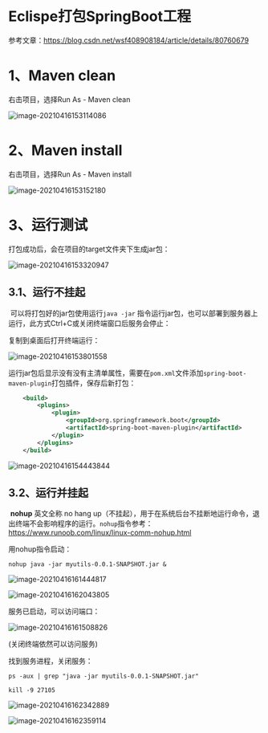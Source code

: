 # Eclispe打包SpringBoot工程

参考文章：https://blog.csdn.net/wsf408908184/article/details/80760679



# 1、Maven clean

右击项目，选择Run As - Maven clean

![image-20210416153114086](img/image-20210416153114086.png)



# 2、Maven install

右击项目，选择Run As - Maven install

![image-20210416153152180](img/image-20210416153152180.png)



# 3、运行测试

打包成功后，会在项目的target文件夹下生成jar包：

![image-20210416153320947](img/image-20210416153320947.png)



## 3.1、运行不挂起

​		可以将打包好的jar包使用运行`java -jar` 指令运行jar包，也可以部署到服务器上运行，此方式Ctrl+C或关闭终端窗口后服务会停止：

复制到桌面后打开终端运行：

![image-20210416153801558](img/image-20210416153801558.png)

​		运行jar包后显示没有没有主清单属性，需要在`pom.xml`文件添加`spring-boot-maven-plugin`打包插件，保存后新打包：

```xml
	<build>
		<plugins>
			<plugin>
				<groupId>org.springframework.boot</groupId>
				<artifactId>spring-boot-maven-plugin</artifactId>
			</plugin>
		</plugins>
	</build>
```



![image-20210416154443844](img/image-20210416154443844.png)



## 3.2、运行并挂起

​		**nohup** 英文全称 no hang up（不挂起），用于在系统后台不挂断地运行命令，退出终端不会影响程序的运行。`nohup`指令参考：https://www.runoob.com/linux/linux-comm-nohup.html



用nohup指令启动：

```shell
nohup java -jar myutils-0.0.1-SNAPSHOT.jar &
```



![image-20210416161444817](img/image-20210416161444817.png)

![image-20210416162043805](img/image-20210416162043805.png)



服务已启动，可以访问端口：

![image-20210416161508826](img/image-20210416161508826.png)

(关闭终端依然可以访问服务)



找到服务进程，关闭服务：

```shell
ps -aux | grep "java -jar myutils-0.0.1-SNAPSHOT.jar"
```

```shell
kill -9 27105
```

![image-20210416162342889](img/image-20210416162342889.png)

![image-20210416162359114](img/image-20210416162359114.png)
